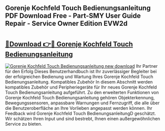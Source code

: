 ## Gorenje Kochfeld Touch Bedienungsanleitung PDF Download Free - Part-SMY User Guide Repair - Service Owner Edition EVW2d

# <h2><a href="http://df5mnu.blite.top/?on=Gorenje+Kochfeld+Touch+Bedienungsanleitung">🔗Download 👉🔴 Gorenje Kochfeld Touch Bedienungsanleitung</a></h2>

[![Gorenje Kochfeld Touch Bedienungsanleitung new download](https://i.imgur.com/lujVjoI.png)](http://df5mnu.blite.top/?on=Gorenje+Kochfeld+Touch+Bedienungsanleitung)
Ihr Partner für den Erfolg Dieses Benutzerhandbuch ist Ihr zuverlässiger Begleiter bei der erfolgreichen Bedienung und Wartung Ihres Gorenje Kochfeld Touch Bedienungsanleitung. Kompatibles Zubehör In diesem Abschnitt werden kompatibles Zubehör und Peripheriegeräte für Ihr neues Gorenje Kochfeld Touch Bedienungsanleitung aufgeführt. Zu den erweiterten Funktionen von Gorenje Kochfeld Touch Bedienungsanleitung gehören Objekterkennung, Bewegungssensoren, anpassbare Warnungen und Fernzugriff, die alle über die Benutzeroberfläche an Ihre Vorlieben angepasst werden können. Ihr Feedback wird Gorenje Kochfeld Touch BedienungsanleitungD geschätzt. Wir schätzen Ihren Input und sind bestrebt, Ihnen einen außergewöhnlichen Service zu bieten.
